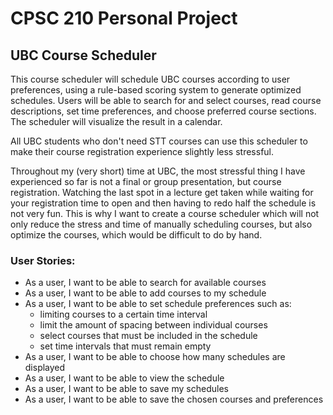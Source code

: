 # CPSC 210 Personal Project

## UBC Course Scheduler

This course scheduler will schedule UBC courses according to user preferences, 
using a rule-based scoring system to generate optimized schedules. Users will be 
able to search for and select courses, read course descriptions, set time 
preferences, and choose preferred course sections. The scheduler will visualize 
the result in a calendar.

All UBC students who don't need STT courses can use this scheduler to make their
course registration experience slightly less stressful.

Throughout my (very short) time at UBC, the most stressful
thing I have experienced so far is not a final or group presentation, but 
course registration. Watching the last spot in a lecture get taken while
waiting for your registration time to open and then having to redo half the schedule 
is not very fun. This is why I want to create a course scheduler which will not 
only reduce the stress and time of manually scheduling courses, but also 
optimize the courses, which would be difficult to do by hand.


### User Stories:

- As a user, I want to be able to search for available courses
- As a user, I want to be able to add courses to my schedule
- As a user, I want to be able to set schedule preferences such as:
    - limiting courses to a certain time interval
    - limit the amount of spacing between individual courses
    - select courses that must be included in the schedule
    - set time intervals that must remain empty
- As a user, I want to be able to choose how many schedules are displayed
- As a user, I want to be able to view the schedule 
- As a user, I want to be able to save my schedules
- As a user, I want to be able to save the chosen courses and preferences





